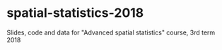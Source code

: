 # spatial-statistics-2018

Slides, code and data for "Advanced spatial statistics" course, 3rd term 2018
